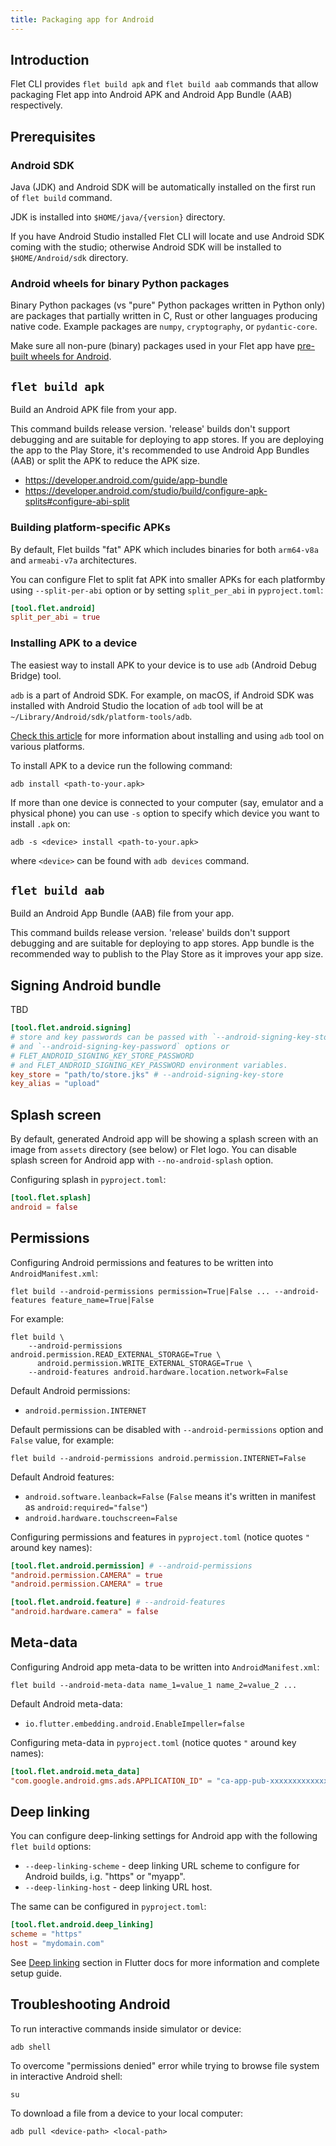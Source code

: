 ```yaml
---
title: Packaging app for Android
---
```


## Introduction

Flet CLI provides `flet build apk` and `flet build aab` commands that allow packaging Flet app into Android APK and Android App Bundle (AAB) respectively.

## Prerequisites

### Android SDK

Java (JDK) and Android SDK will be automatically installed on the first run of `flet build` command.

JDK is installed into `$HOME/java/{version}` directory.

If you have Android Studio installed Flet CLI will locate and use Android SDK coming with the studio; otherwise Android SDK will be installed to `$HOME/Android/sdk` directory.

### Android wheels for binary Python packages

Binary Python packages (vs "pure" Python packages written in Python only) are packages that partially written in C, Rust or other languages producing native code. Example packages are `numpy`, `cryptography`, or `pydantic-core`.

Make sure all non-pure (binary) packages used in your Flet app have [pre-built wheels for Android](../unclassified/binary-packages-android-ios.md).

## `flet build apk`

Build an Android APK file from your app.

This command builds release version. 'release' builds don't support debugging and are suitable for deploying to app stores. If you are deploying the app to the Play Store, it's recommended to use Android App Bundles (AAB) or split the APK to reduce the APK size.

* https://developer.android.com/guide/app-bundle
* https://developer.android.com/studio/build/configure-apk-splits#configure-abi-split

### Building platform-specific APKs

By default, Flet builds "fat" APK which includes binaries for both `arm64-v8a` and `armeabi-v7a` architectures.

You can configure Flet to split fat APK into smaller APKs for each platformby using `--split-per-abi` option or by setting `split_per_abi` in `pyproject.toml`:

```toml
[tool.flet.android]
split_per_abi = true
```

### Installing APK to a device

The easiest way to install APK to your device is to use `adb` (Android Debug Bridge) tool.

`adb` is a part of Android SDK. For example, on macOS, if Android SDK was installed with Android Studio
the location of `adb` tool will be at `~/Library/Android/sdk/platform-tools/adb`.

[Check this article](https://www.makeuseof.com/install-apps-via-adb-android/) for more information about installing and using `adb` tool on various platforms.

To install APK to a device run the following command:

```
adb install <path-to-your.apk>
```

If more than one device is connected to your computer (say, emulator and a physical phone) you can
use `-s` option to specify which device you want to install `.apk` on:

```
adb -s <device> install <path-to-your.apk>
```

where `<device>` can be found with `adb devices` command.

## `flet build aab`

Build an Android App Bundle (AAB) file from your app.

This command builds release version. 'release' builds don't support debugging and are suitable for deploying to app stores. App bundle is the recommended way to publish to the Play Store as it improves your app size.

## Signing Android bundle

TBD

```toml
[tool.flet.android.signing]
# store and key passwords can be passed with `--android-signing-key-store-password`
# and `--android-signing-key-password` options or
# FLET_ANDROID_SIGNING_KEY_STORE_PASSWORD
# and FLET_ANDROID_SIGNING_KEY_PASSWORD environment variables.
key_store = "path/to/store.jks" # --android-signing-key-store
key_alias = "upload"
```

## Splash screen

By default, generated Android app will be showing a splash screen with an image from `assets` directory (see below) or Flet logo. You can disable splash screen for Android app with `--no-android-splash` option.

Configuring splash in `pyproject.toml`:

```toml
[tool.flet.splash]
android = false
```

## Permissions

Configuring Android permissions and features to be written into `AndroidManifest.xml`:

```
flet build --android-permissions permission=True|False ... --android-features feature_name=True|False
```

For example:

```
flet build \
    --android-permissions android.permission.READ_EXTERNAL_STORAGE=True \
      android.permission.WRITE_EXTERNAL_STORAGE=True \
    --android-features android.hardware.location.network=False
```

Default Android permissions:

* `android.permission.INTERNET`

Default permissions can be disabled with `--android-permissions` option and `False` value, for example:

```
flet build --android-permissions android.permission.INTERNET=False
```

Default Android features:

* `android.software.leanback=False` (`False` means it's written in manifest as `android:required="false"`)
* `android.hardware.touchscreen=False`

Configuring permissions and features in `pyproject.toml` (notice quotes `"` around key names):

```toml
[tool.flet.android.permission] # --android-permissions
"android.permission.CAMERA" = true
"android.permission.CAMERA" = true

[tool.flet.android.feature] # --android-features
"android.hardware.camera" = false
```

## Meta-data

Configuring Android app meta-data to be written into `AndroidManifest.xml`:

```
flet build --android-meta-data name_1=value_1 name_2=value_2 ...
```

Default Android meta-data:

* `io.flutter.embedding.android.EnableImpeller=false`

Configuring meta-data in `pyproject.toml` (notice quotes `"` around key names):

```toml
[tool.flet.android.meta_data]
"com.google.android.gms.ads.APPLICATION_ID" = "ca-app-pub-xxxxxxxxxxxxxxxx~yyyyyyyyyy"
```

## Deep linking

You can configure deep-linking settings for Android app with the following `flet build` options:

* `--deep-linking-scheme` - deep linking URL scheme to configure for Android builds, i.g. "https" or "myapp".
* `--deep-linking-host` - deep linking URL host.

The same can be configured in `pyproject.toml`:

```toml
[tool.flet.android.deep_linking]
scheme = "https"
host = "mydomain.com"
```

See [Deep linking](https://docs.flutter.dev/ui/navigation/deep-linking) section in Flutter docs for more information and complete setup guide.

## Troubleshooting Android

To run interactive commands inside simulator or device:

```
adb shell
```

To overcome "permissions denied" error while trying to browse file system in interactive Android shell:

```
su
```

To download a file from a device to your local computer:

```
adb pull <device-path> <local-path>
```
